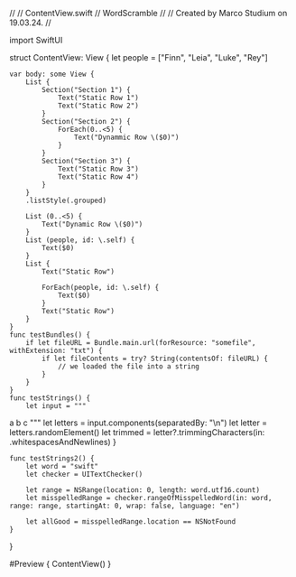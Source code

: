 //
//  ContentView.swift
//  WordScramble
//
//  Created by Marco Studium on 19.03.24.
//

import SwiftUI

struct ContentView: View {
    let people = ["Finn", "Leia", "Luke", "Rey"]
    
    var body: some View {
        List {
            Section("Section 1") {
                Text("Static Row 1")
                Text("Static Row 2")
            }
            Section("Section 2") {
                ForEach(0..<5) {
                    Text("Dynammic Row \($0)")
                }
            }
            Section("Section 3") {
                Text("Static Row 3")
                Text("Static Row 4")
            }
        }
        .listStyle(.grouped)
        
        List (0..<5) {
            Text("Dynamic Row \($0)")
        }
        List (people, id: \.self) {
            Text($0)
        }
        List {
            Text("Static Row")
        
            ForEach(people, id: \.self) {
                Text($0)
            }
            Text("Static Row")
        }
    }
    func testBundles() {
        if let fileURL = Bundle.main.url(forResource: "somefile", withExtension: "txt") {
            if let fileContents = try? String(contentsOf: fileURL) {
                // we loaded the file into a string
            }
        }
    }
    func testStrings() {
        let input = """
a
b
c
"""
        let letters = input.components(separatedBy: "\n")
        let letter = letters.randomElement()
        let trimmed = letter?.trimmingCharacters(in: .whitespacesAndNewlines)
    }
    
    func testStrings2() {
        let word = "swift"
        let checker = UITextChecker()
        
        let range = NSRange(location: 0, length: word.utf16.count)
        let misspelledRange = checker.rangeOfMisspelledWord(in: word, range: range, startingAt: 0, wrap: false, language: "en")
        
        let allGood = misspelledRange.location == NSNotFound
    }
}

#Preview {
    ContentView()
}
